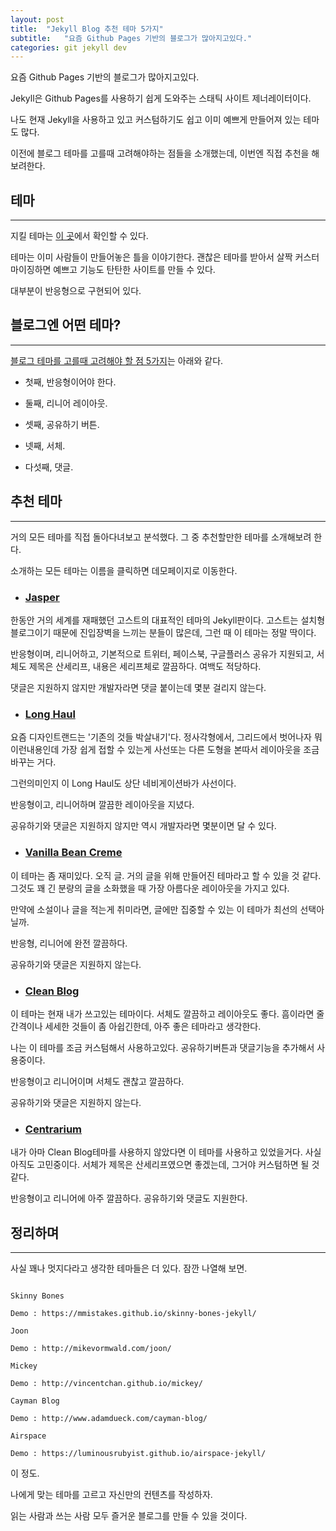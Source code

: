 ```yaml
---
layout: post
title:  "Jekyll Blog 추천 테마 5가지"
subtitle:   "요즘 Github Pages 기반의 블로그가 많아지고있다."
categories: git jekyll dev
---
```


요즘 Github Pages 기반의 블로그가 많아지고있다.

Jekyll은 Github Pages를 사용하기 쉽게 도와주는 스태틱 사이트 제너레이터이다.

나도 현재 Jekyll을 사용하고 있고 커스텀하기도 쉽고 이미 예쁘게 만들어져 있는 테마도 많다.

이전에 블로그 테마를 고를때 고려해야하는 점들을 소개했는데, 이번엔 직접 추천을 해보려한다.

## 테마

---

지킬 테마는 [이 곳](http://jekyllthemes.org/)에서 확인할 수 있다.

테마는 이미 사람들이 만들어놓은 틀을 이야기한다. 괜찮은 테마를 받아서 살짝 커스터마이징하면 예쁘고 기능도 탄탄한 사이트를 만들 수 있다.

대부분이 반응형으로 구현되어 있다.

## 블로그엔 어떤 테마?

---

[블로그 테마를 고를때 고려해야 할 점 5가지](https://isme2n.github.io/git/jekyll/dev/2017/03/09/Blog-Jekyll)는 아래와 같다.

* 첫째, 반응형이어야 한다.

* 둘째, 리니어 레이아웃.

* 셋째, 공유하기 버튼.

* 넷째, 서체.

* 다섯째, 댓글.


## 추천 테마

---

거의 모든 테마를 직접 돌아다녀보고 분석했다. 그 중 추천할만한 테마를 소개해보려 한다.

소개하는 모든 테마는 이름을 클릭하면 데모페이지로 이동한다.

* ### [Jasper](https://biomadeira.github.io/jasper/)

한동안 거의 세계를 재패했던 고스트의 대표적인 테마의 Jekyll판이다. 고스트는 설치형 블로그이기 때문에 진입장벽을 느끼는 분들이 많은데, 그런 때 이 테마는 정말 딱이다.

반응형이며, 리니어하고, 기본적으로 트위터, 페이스북, 구글플러스 공유가 지원되고, 서체도 제목은 산세리프, 내용은 세리프체로 깔끔하다. 여백도 적당하다.

댓글은 지원하지 않지만 개발자라면 댓글 붙이는데 몇분 걸리지 않는다.

* ### [Long Haul](http://brianmaierjr.com/long-haul/)

요즘 디자인트랜드는 '기존의 것들 박살내기'다. 정사각형에서, 그리드에서 벗어나자 뭐 이런내용인데 가장 쉽게 접할 수 있는게 사선또는 다른 도형을 본따서 레이아웃을 조금 바꾸는 거다.

그런의미인지 이 Long Haul도 상단 네비게이션바가 사선이다.

반응형이고, 리니어하며 깔끔한 레이아웃을 지녔다.

공유하기와 댓글은 지원하지 않지만 역시 개발자라면 몇분이면 달 수 있다.

* ### [Vanilla Bean Creme](http://richbray.me/frap/vbc/)

이 테마는 좀 재미있다. 오직 글. 거의 글을 위해 만들어진 테마라고 할 수 있을 것 같다. 그것도 꽤 긴 분량의 글을 소화했을 때 가장 아름다운 레이아웃을 가지고 있다.

만약에 소설이나 글을 적는게 취미라면, 글에만 집중할 수 있는 이 테마가 최선의 선택아닐까.

반응형, 리니어에 완전 깔끔하다.

공유하기와 댓글은 지원하지 않는다.

* ### [Clean Blog](https://blackrockdigital.github.io/startbootstrap-clean-blog/)

이 테마는 현재 내가 쓰고있는 테마이다. 서체도 깔끔하고 레이아웃도 좋다. 흠이라면 줄간격이나 세세한 것들이 좀 아쉽긴한데, 아주 좋은 테마라고 생각한다.

나는 이 테마를 조금 커스텀해서 사용하고있다. 공유하기버튼과 댓글기능을 추가해서 사용중이다.

반응형이고 리니어이며 서체도 괜찮고 깔끔하다.

공유하기와 댓글은 지원하지 않는다.

* ### [Centrarium](http://bencentra.com/centrarium/)

내가 아마 Clean Blog테마를 사용하지 않았다면 이 테마를 사용하고 있었을거다. 사실 아직도 고민중이다. 서체가 제목은 산세리프였으면 좋겠는데, 그거야 커스텀하면 될 것 같다.

반응형이고 리니어에 아주 깔끔하다. 공유하기와 댓글도 지원한다.



## 정리하며

---

사실 꽤나 멋지다라고 생각한 테마들은 더 있다. 잠깐 나열해 보면.

```

Skinny Bones

Demo : https://mmistakes.github.io/skinny-bones-jekyll/

Joon

Demo : http://mikevormwald.com/joon/

Mickey

Demo : http://vincentchan.github.io/mickey/

Cayman Blog

Demo : http://www.adamdueck.com/cayman-blog/

Airspace

Demo : https://luminousrubyist.github.io/airspace-jekyll/

```

이 정도.

나에게 맞는 테마를 고르고 자신만의 컨텐츠를 작성하자. 

읽는 사람과 쓰는 사람 모두 즐거운 블로그를 만들 수 있을 것이다.

